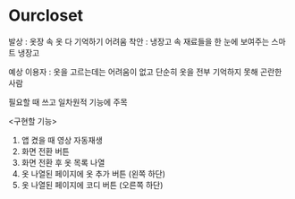 # Ourcloset

발상 : 옷장 속 옷 다 기억하기 어려움
착안 : 냉장고 속 재료들을 한 눈에 보여주는 스마트 냉장고

예상 이용자 : 옷을 고르는데는 어려움이 없고 단순히 옷을 전부 기억하지 못해 곤란한 사람

필요할 때 쓰고  일차원적 기능에 주목


<구현할 기능>

1. 앱 켰을 때 영상 자동재생
2. 화면 전환 버튼
3. 화면 전환 후 옷 목록 나열
4. 옷 나열된 페이지에 옷 추가 버튼 (왼쪽 하단)
5. 옷 나열된 페이지에 코디 버튼 (오른쪽 하단)
